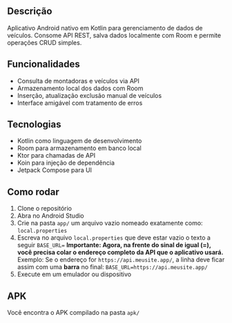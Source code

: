## Descrição
Aplicativo Android nativo em Kotlin para gerenciamento de dados de veículos. Consome API REST, salva dados localmente com Room e permite operações CRUD simples.

## Funcionalidades
- Consulta de montadoras e veículos via API
- Armazenamento local dos dados com Room
- Inserção, atualização exclusão manual de veículos
- Interface amigável com tratamento de erros

## Tecnologias
- Kotlin como linguagem de desenvolvimento
- Room para armazenamento em banco local
- Ktor para chamadas de API
- Koin para injeção de dependência
- Jetpack Compose para UI

## Como rodar
1. Clone o repositório
2. Abra no Android Studio
3. Crie na pasta ```app/``` um arquivo vazio nomeado exatamente como: ```local.properties```
4. Escreva no arquivo ```local.properties``` que deve estar vazio o texto a seguir
    ```BASE_URL=```
    **Importante: Agora, na frente do sinal de igual (=), você precisa colar o endereço completo da API que o aplicativo usará.**
    Exemplo: Se o endereço for ```https://api.meusite.app/```, a linha deve ficar assim com uma **barra** no final:
    ```BASE_URL=https://api.meusite.app/```
6. Execute em um emulador ou dispositivo

## APK
Você encontra o APK compilado na pasta `apk/`
